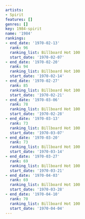 ```yaml
---
artists:
- Spirit
features: []
genres: []
key: 1984-spirit
name: '1984'
rankings:
- end_date: '1970-02-13'
  rank: 96
  ranking_list: Billboard Hot 100
  start_date: '1970-02-07'
- end_date: '1970-02-20'
  rank: 94
  ranking_list: Billboard Hot 100
  start_date: '1970-02-14'
- end_date: '1970-02-27'
  rank: 85
  ranking_list: Billboard Hot 100
  start_date: '1970-02-21'
- end_date: '1970-03-06'
  rank: 78
  ranking_list: Billboard Hot 100
  start_date: '1970-02-28'
- end_date: '1970-03-13'
  rank: 73
  ranking_list: Billboard Hot 100
  start_date: '1970-03-07'
- end_date: '1970-03-20'
  rank: 73
  ranking_list: Billboard Hot 100
  start_date: '1970-03-14'
- end_date: '1970-03-27'
  rank: 69
  ranking_list: Billboard Hot 100
  start_date: '1970-03-21'
- end_date: '1970-04-03'
  rank: 69
  ranking_list: Billboard Hot 100
  start_date: '1970-03-28'
- end_date: '1970-04-10'
  rank: 70
  ranking_list: Billboard Hot 100
  start_date: '1970-04-04'
---
```


